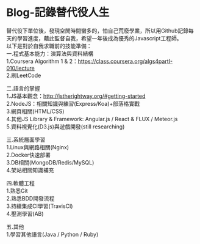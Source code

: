 # Blog-記錄替代役人生  
替代役下單位後，發現空閒時間蠻多的，怕自己荒廢學業，所以用Github記錄每天的學習進度，藉此監督自我，希望一年後成為優秀的Javascript工程師。  
以下是對於自我求職前的技能準備：  
一.程式基本能力：演算法與資料結構  
1.Coursera Algorithm 1 & 2：https://class.coursera.org/algs4partI-010/lecture  
2.刷LeetCode  

二.語言的掌握  
1.JS基本觀念：http://jstherightway.org/#getting-started  
2.NodeJS：相關知識與練習(Express/Koa)+部落格實戰   
3.網頁相關(HTML/CSS)   
4.其他JS Library & Framework: Angular.js / React & FLUX / Meteor.js   
5.資料視覺化(D3.js)與遊戲開發(still researching)    

三.系統層面學習  
1.Linux與網路相關(Nginx)  
2.Docker快速部署  
3.DB相關(MongoDB/Redis/MySQL)  
4.架站相關知識補充  

四.軟體工程  
1.熟悉Git  
2.熟悉BDD開發流程  
3.持續集成CI學習(TravisCI)  
4.壓測學習(AB)  

五.其他  
1.學習其他語言(Java / Python / Ruby)  
